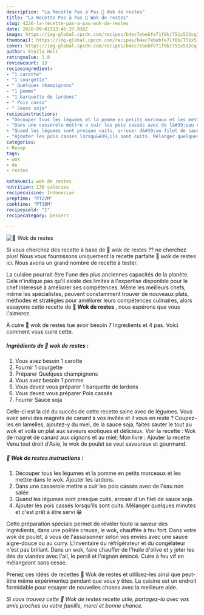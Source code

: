```yaml
---
description: "La Recette Pas à Pas 🌺 Wok de restes"
title: "La Recette Pas à Pas 🌺 Wok de restes"
slug: 4226-la-recette-pas-a-pas-wok-de-restes
date: 2020-09-01T13:46:37.936Z
image: https://img-global.cpcdn.com/recipes/b4ec7ebebfe71f8b/751x532cq70/🌺-wok-de-restes-photo-principale-de-la-recette.jpg
thumbnail: https://img-global.cpcdn.com/recipes/b4ec7ebebfe71f8b/751x532cq70/🌺-wok-de-restes-photo-principale-de-la-recette.jpg
cover: https://img-global.cpcdn.com/recipes/b4ec7ebebfe71f8b/751x532cq70/🌺-wok-de-restes-photo-principale-de-la-recette.jpg
author: Stella Holt
ratingvalue: 3.8
reviewcount: 13
recipeingredient:
- "1 carotte"
- "1 courgette"
- " Quelques champignons"
- "1 pomme"
- "1 barquette de lardons"
- " Pois casss"
- " Sauce soja"
recipeinstructions:
- "Découper tous les légumes et la pomme en petits morceaux et les mettre dans le wok. Ajouter les lardons."
- "Dans une casserole mettre a cuir les pois cassés avec de l&#39;eau non salée"
- "Quand les légumes sont presque cuits, arroser d&#39;un filet de sauce soja."
- "Ajouter les pois cassés lorsqu&#39;ils sont cuits. Mélanger quelques minutes et c&#39;est prêt à être servi 😁"
categories:
- Resep
tags:
- wok
- de
- restes

katakunci: wok de restes 
nutrition: 130 calories
recipecuisine: Indonesian
preptime: "PT22M"
cooktime: "PT38M"
recipeyield: "1"
recipecategory: Dessert

---
```



![🌺 Wok de restes](https://img-global.cpcdn.com/recipes/b4ec7ebebfe71f8b/751x532cq70/🌺-wok-de-restes-photo-principale-de-la-recette.jpg)

Si vous cherchez des recette à base de 🌺 wok de restes ?? ne cherchez plus! Nous vous fournissons uniquement la recette parfaite 🌺 wok de restes ici. Nous avons un grand nombre de recette à tester.

La cuisine pourrait être l'une des plus anciennes capacités de la planète. Cela n'indique pas qu'il existe des limites à l'expertise disponible pour le chef intéressé à améliorer ses compétences. Même les meilleurs chefs, même les spécialistes, peuvent constamment trouver de nouveaux plats, méthodes et stratégies pour améliorer leurs compétences culinaires, alors essayons cette recette de <strong> 🌺 Wok de restes </strong>, nous espérons que vous l'aimerez.

<!--inarticleads1-->

À cuire 🌺 wok de restes tue avoir besoin 7 Ingrédients et 4 pas. Voici comment vous cuire cette.

##### Ingrédients de 🌺 wok de restes :

1. Vous avez besoin 1 carotte
1. Fournir 1 courgette
1. Préparer  Quelques champignons
1. Vous avez besoin 1 pomme
1. Vous devez vous préparer 1 barquette de lardons
1. Vous devez vous préparer  Pois cassés
1. Fournir  Sauce soja


Celle-ci est la clé du succès de cette recette saine avec de légumes. Vous avez servi des magrets de canard à vos invités et il vous en reste ? Coupez-les en lamelles, ajoutez-y du miel, de la sauce soja, faites sauter le tout au wok et voilà un plat aux saveurs exotiques et délicieux. Voir la recette : Wok de magret de canard aux oignons et au miel; Mon livre : Ajouter la recette Venu tout droit d&#39;Asie, le wok de poulet se veut savoureux et gourmand. 

<!--inarticleads2-->

##### 🌺 Wok de restes instructions :

1. Découper tous les légumes et la pomme en petits morceaux et les mettre dans le wok. Ajouter les lardons.
1. Dans une casserole mettre a cuir les pois cassés avec de l&#39;eau non salée
1. Quand les légumes sont presque cuits, arroser d&#39;un filet de sauce soja.
1. Ajouter les pois cassés lorsqu&#39;ils sont cuits. Mélanger quelques minutes et c&#39;est prêt à être servi 😁


Cette préparation spéciale permet de révéler toute la saveur des ingrédients, dans une poêlée creuse, le wok, chauffée à feu fort. Dans votre wok de poulet, à vous de l&#39;assaisonner selon vos envies avec une sauce aigre-douce ou au curry. L&#39;inventaire du réfrigérateur et du congélateur n&#39;est pas brillant. Dans un wok, faire chauffer de l&#39;huile d&#39;olive et y jeter les dés de viandes avec l&#39;ail, le persil et l&#39;oignon émincé. Cuire à feu vif en mélangeant sans cesse. 

<!--inarticleads1-->

<p>
Prenez ces idées de recettes 🌺 Wok de restes et utilisez-les ainsi que peut-être même expérimentez pendant que vous y êtes. La cuisine est un endroit formidable pour essayer de nouvelles choses avec la meilleure aide.
</p>

<p>
<i>Si vous trouvez cette 🌺 Wok de restes recette utile, partagez-la avec vos amis proches ou votre famille, merci et bonne chance.</i>
</p>
